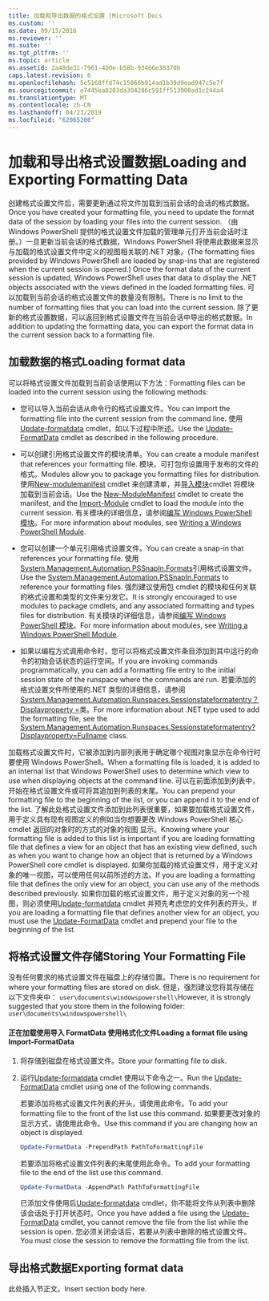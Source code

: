 ```yaml
---
title: 加载和导出数据的格式设置 |Microsoft Docs
ms.custom: ''
ms.date: 09/13/2016
ms.reviewer: ''
ms.suite: ''
ms.tgt_pltfrm: ''
ms.topic: article
ms.assetid: 2a48de31-7961-4b0e-b58b-93466e38370b
caps.latest.revision: 6
ms.openlocfilehash: 5c5168ffd74c15066b914ad1b39d9ead947c5e7f
ms.sourcegitcommit: e7445ba8203da304286c591ff513900ad1c244a4
ms.translationtype: MT
ms.contentlocale: zh-CN
ms.lasthandoff: 04/23/2019
ms.locfileid: "62065200"
---
```

# <a name="loading-and-exporting-formatting-data"></a><span data-ttu-id="237c4-102">加载和导出格式设置数据</span><span class="sxs-lookup"><span data-stu-id="237c4-102">Loading and Exporting Formatting Data</span></span>

<span data-ttu-id="237c4-103">创建格式设置文件后，需要更新通过将文件加载到当前会话的会话的格式数据。</span><span class="sxs-lookup"><span data-stu-id="237c4-103">Once you have created your formatting file, you need to update the format data of the session by loading your files into the current session.</span></span> <span data-ttu-id="237c4-104">（由 Windows PowerShell 提供的格式设置文件加载的管理单元打开当前会话时注册。）一旦更新当前会话的格式数据，Windows PowerShell 将使用此数据来显示与加载的格式设置文件中定义的视图相关联的.NET 对象。</span><span class="sxs-lookup"><span data-stu-id="237c4-104">(The formatting files provided by Windows PowerShell are loaded by snap-ins that are registered when the current session is opened.) Once the format data of the current session is updated, Windows PowerShell uses that data to display the .NET objects associated with the views defined in the loaded formatting files.</span></span> <span data-ttu-id="237c4-105">可以加载到当前会话的格式设置文件的数量没有限制。</span><span class="sxs-lookup"><span data-stu-id="237c4-105">There is no limit to the number of formatting files that you can load into the current session.</span></span> <span data-ttu-id="237c4-106">除了更新的格式设置数据，可以返回到格式设置文件在当前会话中导出的格式数据。</span><span class="sxs-lookup"><span data-stu-id="237c4-106">In addition to updating the formatting data, you can export the format data in the current session back to a formatting file.</span></span>

## <a name="loading-format-data"></a><span data-ttu-id="237c4-107">加载数据的格式</span><span class="sxs-lookup"><span data-stu-id="237c4-107">Loading format data</span></span>

<span data-ttu-id="237c4-108">可以将格式设置文件加载到当前会话使用以下方法：</span><span class="sxs-lookup"><span data-stu-id="237c4-108">Formatting files can be loaded into the current session using the following methods:</span></span>

- <span data-ttu-id="237c4-109">您可以导入当前会话从命令行的格式设置文件。</span><span class="sxs-lookup"><span data-stu-id="237c4-109">You can import the formatting file into the current session from the command line.</span></span> <span data-ttu-id="237c4-110">使用[Update-formatdata](/powershell/module/Microsoft.PowerShell.Utility/Update-FormatData) cmdlet，如以下过程中所述。</span><span class="sxs-lookup"><span data-stu-id="237c4-110">Use the [Update-FormatData](/powershell/module/Microsoft.PowerShell.Utility/Update-FormatData) cmdlet as described in the following procedure.</span></span>

- <span data-ttu-id="237c4-111">可以创建引用格式设置文件的模块清单。</span><span class="sxs-lookup"><span data-stu-id="237c4-111">You can create a module manifest that references your formatting file.</span></span> <span data-ttu-id="237c4-112">模块，可打包你设置用于发布的文件的格式。</span><span class="sxs-lookup"><span data-stu-id="237c4-112">Modules allow you to package you formatting files for distribution.</span></span> <span data-ttu-id="237c4-113">使用[New-modulemanifest](/powershell/module/Microsoft.PowerShell.Core/New-ModuleManifest) cmdlet 来创建清单，并[导入模块](/powershell/module/Microsoft.PowerShell.Core/Import-Module)cmdlet 将模块加载到当前会话。</span><span class="sxs-lookup"><span data-stu-id="237c4-113">Use the [New-ModuleManifest](/powershell/module/Microsoft.PowerShell.Core/New-ModuleManifest) cmdlet to create the manifest, and the [Import-Module](/powershell/module/Microsoft.PowerShell.Core/Import-Module) cmdlet to load the module into the current session.</span></span> <span data-ttu-id="237c4-114">有关模块的详细信息，请参阅[编写 Windows PowerShell 模块](../module/writing-a-windows-powershell-module.md)。</span><span class="sxs-lookup"><span data-stu-id="237c4-114">For more information about modules, see [Writing a Windows PowerShell Module](../module/writing-a-windows-powershell-module.md).</span></span>

- <span data-ttu-id="237c4-115">您可以创建一个单元引用格式设置文件。</span><span class="sxs-lookup"><span data-stu-id="237c4-115">You can create a snap-in that references your formatting file.</span></span> <span data-ttu-id="237c4-116">使用[System.Management.Automation.PSSnapIn.Formats](/dotnet/api/System.Management.Automation.PSSnapIn.Formats)引用格式设置文件。</span><span class="sxs-lookup"><span data-stu-id="237c4-116">Use the [System.Management.Automation.PSSnapIn.Formats](/dotnet/api/System.Management.Automation.PSSnapIn.Formats) to reference your formatting files.</span></span> <span data-ttu-id="237c4-117">强烈建议使用包 cmdlet 的模块和任何关联的格式设置和类型的文件来分发它。</span><span class="sxs-lookup"><span data-stu-id="237c4-117">It is strongly encouraged to use modules to package cmdlets, and any associated formatting and types files for distribution.</span></span> <span data-ttu-id="237c4-118">有关模块的详细信息，请参阅[编写 Windows PowerShell 模块](../module/writing-a-windows-powershell-module.md)。</span><span class="sxs-lookup"><span data-stu-id="237c4-118">For more information about modules, see [Writing a Windows PowerShell Module](../module/writing-a-windows-powershell-module.md).</span></span>

- <span data-ttu-id="237c4-119">如果以编程方式调用命令时，您可以将格式设置文件条目添加到其中运行的命令的初始会话状态的运行空间。</span><span class="sxs-lookup"><span data-stu-id="237c4-119">If you are invoking commands programmatically, you can add a formatting file entry to the initial session state of the runspace where the commands are run.</span></span> <span data-ttu-id="237c4-120">若要添加的格式设置文件所使用的.NET 类型的详细信息，请参阅[System.Management.Automation.Runspaces.Sessionstateformatentry？Displayproperty =](/dotnet/api/System.Management.Automation.Runspaces.SessionStateFormatEntry)类。</span><span class="sxs-lookup"><span data-stu-id="237c4-120">For more information about .NET type used to add the formatting file, see the [System.Management.Automation.Runspaces.Sessionstateformatentry?Displayproperty=Fullname](/dotnet/api/System.Management.Automation.Runspaces.SessionStateFormatEntry) class.</span></span>

<span data-ttu-id="237c4-121">加载格式设置文件时，它被添加到内部列表用于确定哪个视图对象显示在命令行时要使用 Windows PowerShell。</span><span class="sxs-lookup"><span data-stu-id="237c4-121">When a formatting file is loaded, it is added to an internal list that Windows PowerShell uses to determine which view to use when displaying objects at the command line.</span></span> <span data-ttu-id="237c4-122">可以在前面添加到列表中，开始在格式设置文件或可将其追加到列表的末尾。</span><span class="sxs-lookup"><span data-stu-id="237c4-122">You can prepend your formatting file to the beginning of the list, or you can append it to the end of the list.</span></span> <span data-ttu-id="237c4-123">了解此处格式设置文件添加到此列表很重要，如果要加载格式设置文件，用于定义具有现有视图定义的例如当你想要更改 Windows PowerShell 核心 cmdlet 返回的对象时的方式的对象的视图 显示。</span><span class="sxs-lookup"><span data-stu-id="237c4-123">Knowing where your formatting file is added to this list is important if you are loading formatting file that defines a view for an object that has an existing view defined, such as when you want to change how an object that is returned by a Windows PowerShell core cmdlet is displayed.</span></span> <span data-ttu-id="237c4-124">如果你加载的格式设置文件，用于定义对象的唯一视图，可以使用任何以前所述的方法。</span><span class="sxs-lookup"><span data-stu-id="237c4-124">If you are loading a formatting file that defines the only view for an object, you can use any of the methods described previously.</span></span>  <span data-ttu-id="237c4-125">如果你加载的格式设置文件，用于定义对象的另一个视图，则必须使用[Update-formatdata](/powershell/module/Microsoft.PowerShell.Utility/Update-FormatData) cmdlet 并预先考虑您的文件列表的开头。</span><span class="sxs-lookup"><span data-stu-id="237c4-125">If you are loading a formatting file that defines another view for an object, you must use the [Update-FormatData](/powershell/module/Microsoft.PowerShell.Utility/Update-FormatData) cmdlet and prepend your file to the beginning of the list.</span></span>

## <a name="storing-your-formatting-file"></a><span data-ttu-id="237c4-126">将格式设置文件存储</span><span class="sxs-lookup"><span data-stu-id="237c4-126">Storing Your Formatting File</span></span>

<span data-ttu-id="237c4-127">没有任何要求的格式设置文件在磁盘上的存储位置。</span><span class="sxs-lookup"><span data-stu-id="237c4-127">There is no requirement for where your formatting files are stored on disk.</span></span> <span data-ttu-id="237c4-128">但是，强烈建议您将其存储在以下文件夹中： `user\documents\windowspowershell\`</span><span class="sxs-lookup"><span data-stu-id="237c4-128">However, it is strongly suggested that you store them in the following folder: `user\documents\windowspowershell\`</span></span>

#### <a name="loading-a-format-file-using-import-formatdata"></a><span data-ttu-id="237c4-129">正在加载使用导入 FormatData 使用格式化文件</span><span class="sxs-lookup"><span data-stu-id="237c4-129">Loading a format file using Import-FormatData</span></span>

1. <span data-ttu-id="237c4-130">将存储到磁盘在格式设置文件。</span><span class="sxs-lookup"><span data-stu-id="237c4-130">Store your formatting file to disk.</span></span>

2. <span data-ttu-id="237c4-131">运行[Update-formatdata](/powershell/module/Microsoft.PowerShell.Utility/Update-FormatData) cmdlet 使用以下命令之一。</span><span class="sxs-lookup"><span data-stu-id="237c4-131">Run the [Update-FormatData](/powershell/module/Microsoft.PowerShell.Utility/Update-FormatData) cmdlet using one of the following commands.</span></span>

   <span data-ttu-id="237c4-132">若要添加将格式设置文件列表的开头，请使用此命令。</span><span class="sxs-lookup"><span data-stu-id="237c4-132">To add your formatting file to the front of the list use this command.</span></span> <span data-ttu-id="237c4-133">如果要更改对象的显示方式，请使用此命令。</span><span class="sxs-lookup"><span data-stu-id="237c4-133">Use this command if you are changing how an object is displayed.</span></span>

   ```powershell
   Update-FormatData -PrependPath PathToFormattingFile
   ```

   <span data-ttu-id="237c4-134">若要添加将格式设置文件列表的末尾使用此命令。</span><span class="sxs-lookup"><span data-stu-id="237c4-134">To add your formatting file to the end of the list use this command.</span></span>

   ```powershell
   Update-FormatData -AppendPath PathToFormattingFile
   ```

   <span data-ttu-id="237c4-135">已添加文件使用后[Update-formatdata](/powershell/module/Microsoft.PowerShell.Utility/Update-FormatData) cmdlet，你不能将文件从列表中删除该会话处于打开状态时。</span><span class="sxs-lookup"><span data-stu-id="237c4-135">Once you have added a file using the [Update-FormatData](/powershell/module/Microsoft.PowerShell.Utility/Update-FormatData) cmdlet, you cannot remove the file from the list while the session is open.</span></span> <span data-ttu-id="237c4-136">您必须关闭会话后，若要从列表中删除的格式设置文件。</span><span class="sxs-lookup"><span data-stu-id="237c4-136">You must close the session to remove the formatting file from the list.</span></span>

## <a name="exporting-format-data"></a><span data-ttu-id="237c4-137">导出格式数据</span><span class="sxs-lookup"><span data-stu-id="237c4-137">Exporting format data</span></span>

<span data-ttu-id="237c4-138">此处插入节正文。</span><span class="sxs-lookup"><span data-stu-id="237c4-138">Insert section body here.</span></span>
